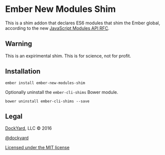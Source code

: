 # Ember New Modules Shim

This is a shim addon that declares ES6 modules that shim the Ember global,
according to the new [JavaScript Modules API RFC](https://github.com/emberjs/rfcs/pull/176).

## Warning

This is an expirimental shim. This is for science, not for profit.

## Installation

```
ember install ember-new-modules-shim
```

Optionally uninstall the `ember-cli-shims` Bower module.

```
bower uninstall ember-cli-shims --save
```

## Legal

[DockYard](http://dockyard.com/ember-consulting), LLC &copy; 2016

[@dockyard](http://twitter.com/dockyard)

[Licensed under the MIT license](http://www.opensource.org/licenses/mit-license.php)
